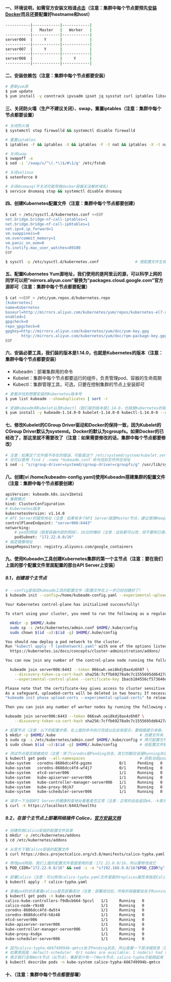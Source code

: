 #### 一、环境说明，如需官方安装文档请[点击](https://kubernetes.io/docs/setup/production-environment/tools/kubeadm/create-cluster-kubeadm/)（注意：集群中每个节点要预先[安装Docker](https://github.com/firechiang/kubernetes-study/tree/master/docker/docs/docker-online-install.md)而且还要配置好hostname和host）
```bash
-----------|------------|------------|
           |   Master   |   Worker   | 
-----------|------------|------------|
server006  |     Y      |            |
-----------|------------|------------|
server007  |     Y      |            |
-----------|------------|------------|
server008  |            |     Y      |
-----------|------------|------------|
```

#### 二、安装依赖包（注意：集群中每个节点都要安装）
```bash
# 更新yum源
$ yum update                            
$ yum install -y conntrack ipvsadm ipset jq sysstat curl iptables libseccomp
```

#### 三、关闭防火墙（生产不建议关闭）、swap，重置iptables（注意：集群中每个节点都要设置）
```bash
# 关闭防火墙
$ systemctl stop firewalld && systemctl disable firewalld

# 重置iptables
$ iptables -F && iptables -X && iptables -F -t nat && iptables -X -t nat && iptables -P FORWARD ACCEPT

# 关闭swap
$ swapoff -a
$ sed -i '/swap/s/^\(.*\)$/#\1/g' /etc/fstab

# 关闭selinux
$ setenforce 0

# 关闭dnsmasq(不关闭可能导致docker容器无法解析域名)
$ service dnsmasq stop && systemctl disable dnsmasq
```

#### 四、创建Kubernetes配置文件（注意：集群中每个节点都要创建）
```bash
$ cat > /etc/sysctl.d/kubernetes.conf <<EOF
net.bridge.bridge-nf-call-iptables=1
net.bridge.bridge-nf-call-ip6tables=1
net.ipv4.ip_forward=1
vm.swappiness=0
vm.overcommit_memory=1
vm.panic_on_oom=0
fs.inotify.max_user_watches=89100
EOF

$ sysctl -p /etc/sysctl.d/kubernetes.conf                # 使配置文件生效（注意：这一步不能报错）
```

#### 五、配置Kubernetes Yum源地址，我们使用的是阿里云的源，可以科学上网的同学可以把"mirrors.aliyun.com"替换为"packages.cloud.google.com"官方源即可（注意：集群中每个节点都要配置）
```bash
$ cat <<EOF > /etc/yum.repos.d/kubernetes.repo
[kubernetes]
name=Kubernetes
baseurl=http://mirrors.aliyun.com/kubernetes/yum/repos/kubernetes-el7-x86_64
enabled=1
gpgcheck=0
repo_gpgcheck=0
gpgkey=http://mirrors.aliyun.com/kubernetes/yum/doc/yum-key.gpg
       http://mirrors.aliyun.com/kubernetes/yum/doc/rpm-package-key.gpg
EOF
```

#### 六、安装必要工具，我们装的版本是1.14.0，也就是Kubernetes的版本（注意：集群中每个节点都要安装）
 - Kubeadm：部署集群用的命令
 - Kubelet：集群中每个节点都要运行的组件，负责管理pod、容器的生命周期
 - Kubectl：集群管理工具，可选，只要在控制集群的节点上安装即可
```bash
# 查看并找到想要安装的Kubernetes版本号
$ yum list kubeadm --showduplicates | sort -r  

# 安装Kubeadm和Kubelet以及Kubectl（我们装的版本是1.14.0，也就是Kubernetes的版本）
$ yum install -y kubeadm-1.14.0-0 kubelet-1.14.0-0 kubectl-1.14.0-0 --disableexcludes=kubernetes
```

#### 七、修改Kubelet的CGroup Driver驱动和Docker的保持一致，因为Kubelet的CGroup Driver默认为systemd。Docker的默认为cgroupfs。如果Docker的已经改了，那这里就不需要改了（注意：如果需要修改的话，集群中每个节点都要修改）
```bash
# 注意：如果这个文件报不存在的错误，可能是这个 /etc/systemd/system/kubelet.service.d/10-kubeadm.conf 目录
# 也可以使用 find / -name *kubeadm.conf 命令找到文件所在地址
$ sed -i "s/cgroup-driver=systemd/cgroup-driver=cgroupfs/g" /usr/lib/systemd/system/kubelet.service.d/10-kubeadm.conf
```

#### 八、创建[vi /home/kubeadm-config.yaml]使用Kubeadm搭建集群的配置文件（注意：集群中每个节点都要创建）
```bash
apiVersion: kubeadm.k8s.io/v1beta1
# 集群模式
kind: ClusterConfiguration
# Kubernetes版本
kubernetesVersion: v1.14.0
# API Server的服务地址（注意：如果有多个API Server就是Master节点，建议使用Keepalived抢占IP，以达到高可用）
controlPlaneEndpoint: "server006:6443"
networking:
    # pod的网段（就是容器内部的网段），16位的掩码（注意：这些都可以改，但不要和已使用的网段起冲突）
    podSubnet: "172.22.0.0/16"
# 指定镜像地址    
imageRepository: registry.aliyuncs.com/google_containers
```
#### 九、使用Kubeadm工具创建Kubernetes集群的第一个主节点（注意：要在我们上面的那个配置文件里面配置的那台API Server上安装）
##### 9.1，创建首个主节点
```bash
# --config是指定Kubeadm工具的配置文件（配置文件在上一步已经创建好了）
$ kubeadm init --config=/home/kubeadm-config.yaml --experimental-upload-certs

Your Kubernetes control-plane has initialized successfully!

To start using your cluster, you need to run the following as a regular user:

  mkdir -p $HOME/.kube
  sudo cp -i /etc/kubernetes/admin.conf $HOME/.kube/config
  sudo chown $(id -u):$(id -g) $HOME/.kube/config

You should now deploy a pod network to the cluster.
Run "kubectl apply -f [podnetwork].yaml" with one of the options listed at:
  https://kubernetes.io/docs/concepts/cluster-administration/addons/

You can now join any number of the control-plane node running the following command on each as root:

  kubeadm join server006:6443 --token 066swh.oei8kdj0ax4z6h07 \
    --discovery-token-ca-cert-hash sha256:7cffb69278a9c7c1555695dd6427a20e8bdd93530bc3c8e683b8e842caeb8ea6 \
    --experimental-control-plane --certificate-key 1bacb184556cf573646d80f5c3b55fbce56a4f07e82bf42c511ef89e1de2eb61

Please note that the certificate-key gives access to cluster sensitive data, keep it secret!
As a safeguard, uploaded-certs will be deleted in two hours; If necessary, you can use 
"kubeadm init phase upload-certs --experimental-upload-certs" to reload certs afterward.

Then you can join any number of worker nodes by running the following on each as root:

kubeadm join server006:6443 --token 066swh.oei8kdj0ax4z6h07 \
    --discovery-token-ca-cert-hash sha256:7cffb69278a9c7c1555695dd6427a20e8bdd93530bc3c8e683b8e842caeb8ea6

# 配置节点（注意：以下的配置步骤，在上面的命令执行完成以后会有提示，要根据提示来做，一般是在Your Kubernetes control-plane has initialized successfully! 下面）
$ mkdir -p $HOME/.kube                                     # 创建文件夹
$ sudo cp -i /etc/kubernetes/admin.conf $HOME/.kube/config # 拷贝配置文件到$HOME/.kube目录（注意：这个配置文件包含集群的信息和API Server的访问地址）
$ sudo chown $(id -u):$(id -g) $HOME/.kube/config          # 给配置文件赋予权限

# 测试节点是否搭建成功（注意：除了coredns是Pending状态，其它的都应该是Running状态。也可使用netstat -ntlp查看各个服务是否都起起来了）
$ kubectl get pods --all-namespaces                        # 获取当前pod的所有命名空间
kube-system   coredns-8686dcc4fd-pgzmx            0/1     Pending   0          29m
kube-system   coredns-8686dcc4fd-wf4j7            0/1     Pending   0          29m
kube-system   etcd-server006                      1/1     Running   0          28m
kube-system   kube-apiserver-server006            1/1     Running   0          28m
kube-system   kube-controller-manager-server006   1/1     Running   0          28m
kube-system   kube-proxy-96jk7                    1/1     Running   0          29m
kube-system   kube-scheduler-server006            1/1     Running   0          28m

# 请求一下当前API Server的健康检查地址看看是否正常（注意：正常的话会返回ok，-k表示使用https）
$ curl -k https://localhost:6443/healthz
```

##### 9.2，在首个主节点上部署网络插件 Calico，[官方安装文档](https://docs.projectcalico.org/v3.8/getting-started/kubernetes/installation/calico#installing-with-the-kubernetes-api-datastoremore-than-50-nodes)
```bash
# 创建存放Calico安装的配置文件目录
$ mkdir -p /etc/kubernetes/addons                          
$ cd /etc/kubernetes/addons

# 从官方下载Calico安装的配置文件
$ curl https://docs.projectcalico.org/v3.8/manifests/calico-typha.yaml -O

# 修改pod网段，我们上面的配置文件里面使用的是：172.22.0.0/16，所以要修改成它
$ POD_CIDR="172.22.0.0/16" && sed -i -e "s?192.168.0.0/16?$POD_CIDR?g" calico-typha.yaml

# 部署Calico（注意：可以修改calico-typha.yaml文件里面的replicas属性来指定Calico的部署副本数（默认是1，就是同时部署2个Calico），-f是指定配置文件）
$ kubectl apply -f calico-typha.yaml

# 查看pod的状态看看calico是否部署成功（注意：部署成功后，所有的容器都会处于Running（运行）状态）
$ kubectl get pods -n kube-system
calico-kube-controllers-f9dbcb664-5pcvl   1/1     Running   0          2m28s
calico-node-r9z48                         1/1     Running   0          2m28s
coredns-8686dcc4fd-dw5t4                  1/1     Running   0          26m
coredns-8686dcc4fd-h8z48                  1/1     Running   0          26m
etcd-server006                            1/1     Running   0          26m
kube-apiserver-server006                  1/1     Running   0          26m
kube-controller-manager-server006         1/1     Running   0          26m
kube-proxy-4sdgx                          1/1     Running   0          26m
kube-scheduler-server006                  1/1     Running   0          26m

# 因为calico-typha-666749994b-qmtcx处于Pending状态，所以查看一下其详细信息（里面有没启动起来的原因）
# 如果原因是：default-scheduler  0/1 nodes are available: 1 node(s) had taints that the pod didn't tolerate
# 表示我们没有Work节点（从节点），集群至少有一个Work节点，calico-typha才能跑起来
$ kubectl describe pods -n kube-system calico-typha-666749994b-qmtcx
```

#### 十、（注意：集群中每个节点都要部署）
```bash

```

